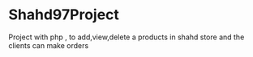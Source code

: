 # Shahd97Project
Project with php , to add,view,delete a products in shahd store and the clients can make orders 

